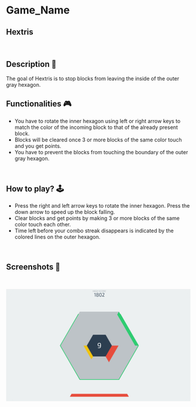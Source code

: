 # **Game_Name** 
Hextris
---

<br>

## **Description 📃**
<!-- add your game description here  -->
The goal of Hextris is to stop blocks from leaving the inside of the outer gray hexagon.

## **Functionalities 🎮**
<!-- add functionalities over here -->
- You have to rotate the inner hexagon using left or right arrow keys to match the color of the incoming block to that of the already present block.
- Blocks will be cleared once 3 or more blocks of the same color touch and you get points.
- You have to prevent the blocks from touching the boundary of the outer gray hexagon.

<br>

## **How to play? 🕹️**
<!-- add the steps how to play games -->
- Press the right and left arrow keys to rotate the inner hexagon. Press the down arrow to speed up the block falling.
- Clear blocks and get points by making 3 or more blocks of the same color touch each other.
- Time left before your combo streak disappears is indicated by the colored lines on the outer hexagon.

<br>

## **Screenshots 📸**

<br>
<!-- add your screenshots like this -->

![screenshot](./assets/screenshot.png)
